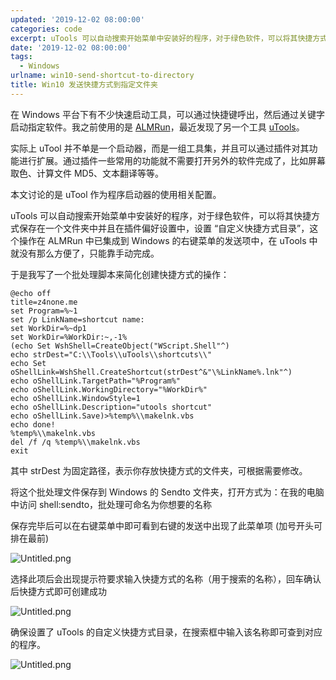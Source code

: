 ```yaml
---
updated: '2019-12-02 08:00:00'
categories: code
excerpt: uTools 可以自动搜索开始菜单中安装好的程序，对于绿色软件，可以将其快捷方式保存在一个文件夹中并且在插件偏好设置中，设置 “自定义快捷方式目录”，这个操作在 ALMRun 中已集成到 Windows 的右键菜单的发送项中，在 uTools 中就没有那么方便了，只能靠手动完成。
date: '2019-12-02 08:00:00'
tags:
  - Windows
urlname: win10-send-shortcut-to-directory
title: Win10 发送快捷方式到指定文件夹
---
```


在 Windows 平台下有不少快速启动工具，可以通过快捷键呼出，然后通过关键字启动指定软件。我之前使用的是 [ALMRun](https://github.com/chenall/ALMRun)，最近发现了另一个工具 [uTools](https://u.tools/)。


实际上 uTool 并不单是一个启动器，而是一组工具集，并且可以通过插件对其功能进行扩展。通过插件一些常用的功能就不需要打开另外的软件完成了，比如屏幕取色、计算文件 MD5、文本翻译等等。


本文讨论的是 uTool 作为程序启动器的使用相关配置。


uTools 可以自动搜索开始菜单中安装好的程序，对于绿色软件，可以将其快捷方式保存在一个文件夹中并且在插件偏好设置中，设置 “自定义快捷方式目录”，这个操作在 ALMRun 中已集成到 Windows 的右键菜单的发送项中，在 uTools 中就没有那么方便了，只能靠手动完成。


于是我写了一个批处理脚本来简化创建快捷方式的操作：


```text
@echo off
title=z4none.me
set Program=%~1
set /p LinkName=shortcut name:
set WorkDir=%~dp1
set WorkDir=%WorkDir:~,-1%
(echo Set WshShell=CreateObject("WScript.Shell"^)
echo strDest="C:\\Tools\\uTools\\shortcuts\\"
echo Set oShellLink=WshShell.CreateShortcut(strDest^&"\%LinkName%.lnk"^)
echo oShellLink.TargetPath="%Program%"
echo oShellLink.WorkingDirectory="%WorkDir%"
echo oShellLink.WindowStyle=1
echo oShellLink.Description="utools shortcut"
echo oShellLink.Save)>%temp%\\makelnk.vbs
echo done!
%temp%\\makelnk.vbs
del /f /q %temp%\\makelnk.vbs
exit

```


其中 strDest 为固定路径，表示你存放快捷方式的文件夹，可根据需要修改。


将这个批处理文件保存到 Windows 的 Sendto 文件夹，打开方式为：在我的电脑中访问 shell:sendto，批处理可命名为你想要的名称


保存完毕后可以在右键菜单中即可看到右键的发送中出现了此菜单项 (加号开头可排在最前)


![Untitled.png](https://prod-files-secure.s3.us-west-2.amazonaws.com/fbb39313-8950-40fc-9abf-5c7412d9778c/81b1c210-0a24-4f1f-8da5-d97aac860bbe/Untitled.png?X-Amz-Algorithm=AWS4-HMAC-SHA256&X-Amz-Content-Sha256=UNSIGNED-PAYLOAD&X-Amz-Credential=AKIAT73L2G45HZZMZUHI%2F20240926%2Fus-west-2%2Fs3%2Faws4_request&X-Amz-Date=20240926T050931Z&X-Amz-Expires=3600&X-Amz-Signature=5a60960acef02e33206ddbadb392d69b5f9229f9492382c508e14af559949e7b&X-Amz-SignedHeaders=host&x-id=GetObject)


选择此项后会出现提示符要求输入快捷方式的名称（用于搜索的名称），回车确认后快捷方式即可创建成功


![Untitled.png](https://prod-files-secure.s3.us-west-2.amazonaws.com/fbb39313-8950-40fc-9abf-5c7412d9778c/4bdd2939-6ca2-438e-97e5-2700c97035ec/Untitled.png?X-Amz-Algorithm=AWS4-HMAC-SHA256&X-Amz-Content-Sha256=UNSIGNED-PAYLOAD&X-Amz-Credential=AKIAT73L2G45HZZMZUHI%2F20240926%2Fus-west-2%2Fs3%2Faws4_request&X-Amz-Date=20240926T050931Z&X-Amz-Expires=3600&X-Amz-Signature=279c0d0a95441b0405de319e8bb4d35c5fb1e9cda283b85e4e6ddb4f2aba4cdf&X-Amz-SignedHeaders=host&x-id=GetObject)


确保设置了 uTools 的自定义快捷方式目录，在搜索框中输入该名称即可查到对应的程序。


![Untitled.png](https://prod-files-secure.s3.us-west-2.amazonaws.com/fbb39313-8950-40fc-9abf-5c7412d9778c/d55dadf5-a06c-46b0-8bb1-8c4495bfbb4f/Untitled.png?X-Amz-Algorithm=AWS4-HMAC-SHA256&X-Amz-Content-Sha256=UNSIGNED-PAYLOAD&X-Amz-Credential=AKIAT73L2G45HZZMZUHI%2F20240926%2Fus-west-2%2Fs3%2Faws4_request&X-Amz-Date=20240926T050931Z&X-Amz-Expires=3600&X-Amz-Signature=2f3ced2c74bb1e9143f8fe427847f4ec9c62aea61f2008685f7a51dff7606b1b&X-Amz-SignedHeaders=host&x-id=GetObject)

